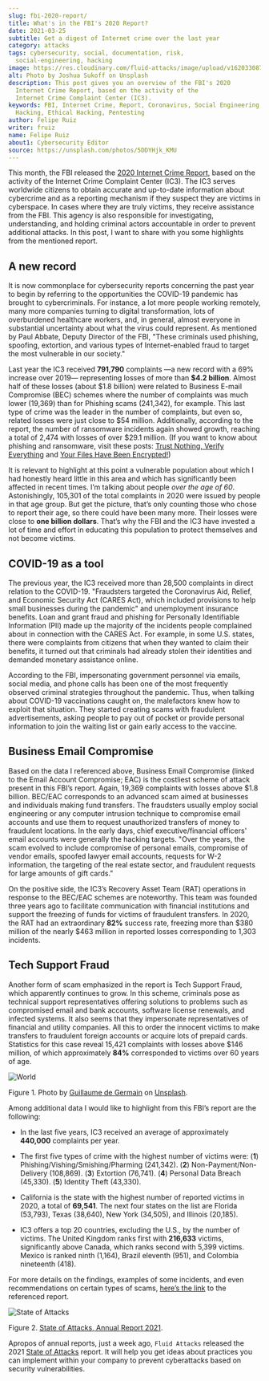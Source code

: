 ```yaml
---
slug: fbi-2020-report/
title: What's in the FBI's 2020 Report?
date: 2021-03-25
subtitle: Get a digest of Internet crime over the last year
category: attacks
tags: cybersecurity, social, documentation, risk,
  social-engineering, hacking
image: https://res.cloudinary.com/fluid-attacks/image/upload/v1620330873/blog/fbi-2020-report/cover_t6mon0.webp
alt: Photo by Joshua Sukoff on Unsplash
description: This post gives you an overview of the FBI's 2020
  Internet Crime Report, based on the activity of the
  Internet Crime Complaint Center (IC3).
keywords: FBI, Internet Crime, Report, Coronavirus, Social Engineering,
  Hacking, Ethical Hacking, Pentesting
author: Felipe Ruiz
writer: fruiz
name: Felipe Ruiz
about1: Cybersecurity Editor
source: https://unsplash.com/photos/5DDYHjk_KMU
---
```


This month, the FBI released the [2020 Internet Crime
Report](https://www.ic3.gov/Media/PDF/AnnualReport/2020_IC3Report.pdf),
based on the activity of the Internet Crime Complaint Center (IC3). The
IC3 serves worldwide citizens to obtain accurate and up-to-date
information about cybercrime and as a reporting mechanism if they
suspect they are victims in cyberspace. In cases where they are truly
victims, they receive assistance from the FBI. This agency is also
responsible for investigating, understanding, and holding criminal
actors accountable in order to prevent additional attacks. In this post,
I want to share with you some highlights from the mentioned report.

## A new record

It is now commonplace for cybersecurity reports concerning the past year
to begin by referring to the opportunities the COVID-19 pandemic has
brought to cybercriminals. For instance, a lot more people working
remotely, many more companies turning to digital transformation, lots of
overburdened healthcare workers, and, in general, almost everyone in
substantial uncertainty about what the virus could represent. As
mentioned by Paul Abbate, Deputy Director of the FBI, "These criminals
used phishing, spoofing, extortion, and various types of
Internet-enabled fraud to target the most vulnerable in our society."

Last year the IC3 received **791,790** complaints —a new record with a
69% increase over 2019— representing losses of more than **$4.2
billion**. Almost half of these losses (about $1.8 billion) were related
to Business E-mail Compromise (BEC) schemes where the number of
complaints was much lower (19,369) than for Phishing scams (241,342),
for example. This last type of crime was the leader in the number of
complaints, but even so, related losses were just close to $54 million.
Additionally, according to the report, the number of ransomware
incidents again showed growth, reaching a total of 2,474 with losses of
over $29.1 million. (If you want to know about phishing and ransomware,
visit these posts: [Trust Nothing, Verify Everything](../phishing/) and
[Your Files Have Been Encrypted\!](../ransomware/))

It is relevant to highlight at this point a vulnerable population about
which I had honestly heard little in this area and which has
significantly been affected in recent times. I’m talking about people
*over the age of 60*. Astonishingly, 105,301 of the total complaints in
2020 were issued by people in that age group. But get the picture,
that’s only counting those who chose to report their age, so there
could have been many more. Their losses were close to **one billion
dollars**. That’s why the FBI and the IC3 have invested a lot of time
and effort in educating this population to protect themselves and not
become victims.

## COVID-19 as a tool

The previous year, the IC3 received more than 28,500 complaints in
direct relation to the COVID-19. "Fraudsters targeted the Coronavirus
Aid, Relief, and Economic Security Act (CARES Act), which included
provisions to help small businesses during the pandemic" and
unemployment insurance benefits. Loan and grant fraud and phishing for
Personally Identifiable Information (PII) made up the majority of the
incidents people complained about in connection with the CARES Act. For
example, in some U.S. states, there were complaints from citizens that
when they wanted to claim their benefits, it turned out that criminals
had already stolen their identities and demanded monetary assistance
online.

According to the FBI, impersonating government personnel via emails,
social media, and phone calls has been one of the most frequently
observed criminal strategies throughout the pandemic. Thus, when talking
about COVID-19 vaccinations caught on, the malefactors knew how to
exploit that situation. They started creating scams with fraudulent
advertisements, asking people to pay out of pocket or provide personal
information to join the waiting list or gain early access to the
vaccine.

## Business Email Compromise

Based on the data I referenced above, Business Email Compromise (linked
to the Email Account Compromise; EAC) is the costliest scheme of attack
present in this FBI’s report. Again, 19,369 complaints with losses above
$1.8 billion. BEC/EAC corresponds to an advanced scam aimed at
businesses and individuals making fund transfers. The fraudsters usually
employ social engineering or any computer intrusion technique to
compromise email accounts and use them to request unauthorized transfers
of money to fraudulent locations. In the early days, chief
executive/financial officers' email accounts were generally the hacking
targets. "Over the years, the scam evolved to include compromise of
personal emails, compromise of vendor emails, spoofed lawyer email
accounts, requests for W-2 information, the targeting of the real estate
sector, and fraudulent requests for large amounts of gift cards."

On the positive side, the IC3’s Recovery Asset Team (RAT) operations in
response to the BEC/EAC schemes are noteworthy. This team was founded
three years ago to facilitate communication with financial institutions
and support the freezing of funds for victims of fraudulent transfers.
In 2020, the RAT had an extraordinary **82%** success rate, freezing
more than $380 million of the nearly $463 million in reported losses
corresponding to 1,303 incidents.

## Tech Support Fraud

Another form of scam emphasized in the report is Tech Support Fraud,
which apparently continues to grow. In this scheme, criminals pose as
technical support representatives offering solutions to problems such as
compromised email and bank accounts, software license renewals, and
infected systems. It also seems that they impersonate representatives of
financial and utility companies. All this to order the innocent victims
to make transfers to fraudulent foreign accounts or acquire lots of
prepaid cards. Statistics for this case reveal 15,421 complaints with
losses above $146 million, of which approximately **84%** corresponded
to victims over 60 years of age.

<div class="imgblock">

![World](https://res.cloudinary.com/fluid-attacks/image/upload/v1620330874/blog/fbi-2020-report/world_j0w85s.webp)

<div class="title">

Figure 1. Photo by [Guillaume de
Germain](https://unsplash.com/@guillaumedegermain) on
[Unsplash](https://unsplash.com/photos/6Xw9wMJyHus).

</div>

</div>

Among additional data I would like to highlight from this FBI’s report
are the following:

- In the last five years, IC3 received an average of approximately
  **440,000** complaints per year.

- The first five types of crime with the highest number of victims
  were: (**1**) Phishing/Vishing/Smishing/Pharming (241,342). (**2**)
  Non-Payment/Non-Delivery (108,869). (**3**) Extortion (76,741).
  (**4**) Personal Data Breach (45,330). (**5**) Identity Theft
  (43,330).

- California is the state with the highest number of reported victims
  in 2020, a total of **69,541**. The next four states on the list are
  Florida (53,793), Texas (38,640), New York (34,505), and Illinois
  (20,185).

- IC3 offers a top 20 countries, excluding the U.S., by the number of
  victims. The United Kingdom ranks first with **216,633** victims,
  significantly above Canada, which ranks second with 5,399 victims.
  Mexico is ranked ninth (1,164), Brazil eleventh (951), and Colombia
  nineteenth (418).

For more details on the findings, examples of some incidents, and even
recommendations on certain types of scams, [here’s the
link](https://www.ic3.gov/Media/PDF/AnnualReport/2020_IC3Report.pdf) to
the referenced report.

<div class="imgblock">

![State of Attacks](https://res.cloudinary.com/fluid-attacks/image/upload/v1620330872/blog/fbi-2020-report/state_gdki7a.webp)

<div class="title">

Figure 2. [State of Attacks, Annual
Report 2021](https://fluidattacks.docsend.com/view/td72dfmge9vfcid7).

</div>

</div>

Apropos of annual reports, just a week ago, `Fluid Attacks` released the
2021 [State of
Attacks](https://fluidattacks.docsend.com/view/td72dfmge9vfcid7) report.
It will help you get ideas about practices you can implement within your
company to prevent cyberattacks based on security vulnerabilities.
